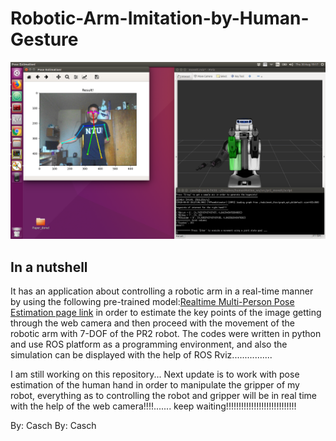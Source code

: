 # Robotic-Arm-Imitation-by-Human-Gesture
![inferent_result](/image/1.png)
## In a nutshell 
It has an application about controlling a robotic arm in a real-time manner by using the following pre-trained model:[Realtime Multi-Person Pose Estimation page link](https://github.com/ZheC/Realtime_Multi-Person_Pose_Estimation) in order to estimate the key points of the image getting through the web camera and then proceed with the movement of the robotic arm with 7-DOF of the PR2 robot.
The codes were written in python and use ROS platform as a programming environment, and also the simulation can be displayed with the help of ROS Rviz................


I am still working on this repository... Next update is to work with pose estimation of the human hand in order to manipulate the gripper of my robot, everything as to controlling the robot and gripper will be in real time with the help of the web camera!!!!....... keep waiting!!!!!!!!!!!!!!!!!!!!!!!!!!!!


By: Casch
By: Casch
